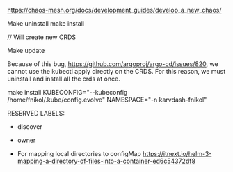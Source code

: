 https://chaos-mesh.org/docs/development_guides/develop_a_new_chaos/

Make uninstall make install

// Will create new CRDS

Make update

Because of this bug, https://github.com/argoproj/argo-cd/issues/820, we cannot use the kubectl apply directly on the
CRDS. For this reason, we must uninstall and install all the crds at once.

make install KUBECONFIG="--kubeconfig /home/fnikol/.kube/config.evolve" NAMESPACE="-n karvdash-fnikol"

RESERVED LABELS:

* discover
* owner


* For mapping local directories to configMap
  https://itnext.io/helm-3-mapping-a-directory-of-files-into-a-container-ed6c54372df8